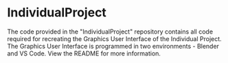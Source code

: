 # IndividualProject
The code provided in the "IndividualProject" repository contains all code required for recreating the Graphics User Interface of the Individual Project. The Graphics User Interface is programmed in two environments - Blender and VS Code. View the README for more information.
